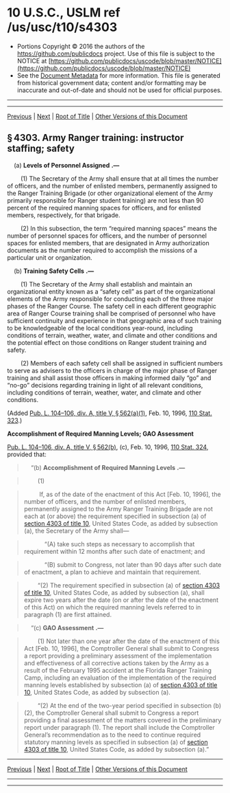 ---
---

# 10 U.S.C., USLM ref /us/usc/t10/s4303

* Portions Copyright © 2016 the authors of the https://github.com/publicdocs project.
  Use of this file is subject to the NOTICE at [https://github.com/publicdocs/uscode/blob/master/NOTICE](https://github.com/publicdocs/uscode/blob/master/NOTICE)
* See the [Document Metadata](././../../../../../..//README.md) for more information.
  This file is generated from historical government data; content and/or formatting may be inaccurate and out-of-date and should not be used for official purposes.

----------
----------

[Previous](./../../../../../..//us/usc/t10/stB/ptIII/ch401/m__us_usc_t10_s4302.md) | [Next](./../../../../../..//us/usc/t10/stB/ptIII/ch401/m__us_usc_t10_s4306.md) | [Root of Title](./../../../../../../) | [Other Versions of this Document](https://publicdocs.github.io/go/links?ns=uslm&ref=%2Fus%2Fusc%2Ft10%2Fs4303)

## § 4303. Army Ranger training: instructor staffing; safety

    (a)  __Levels of Personnel Assigned__  __.—__ 

        (1) The Secretary of the Army shall ensure that at all times the number of officers, and the number of enlisted members, permanently assigned to the Ranger Training Brigade (or other organizational element of the Army primarily responsible for Ranger student training) are not less than 90 percent of the required manning spaces for officers, and for enlisted members, respectively, for that brigade.

        (2) In this subsection, the term “required manning spaces” means the number of personnel spaces for officers, and the number of personnel spaces for enlisted members, that are designated in Army authorization documents as the number required to accomplish the missions of a particular unit or organization.

    (b)  __Training Safety Cells__  __.—__ 

        (1) The Secretary of the Army shall establish and maintain an organizational entity known as a “safety cell” as part of the organizational elements of the Army responsible for conducting each of the three major phases of the Ranger Course. The safety cell in each different geographic area of Ranger Course training shall be comprised of personnel who have sufficient continuity and experience in that geographic area of such training to be knowledgeable of the local conditions year-round, including conditions of terrain, weather, water, and climate and other conditions and the potential effect on those conditions on Ranger student training and safety.

        (2) Members of each safety cell shall be assigned in sufficient numbers to serve as advisers to the officers in charge of the major phase of Ranger training and shall assist those officers in making informed daily “go” and “no-go” decisions regarding training in light of all relevant conditions, including conditions of terrain, weather, water, and climate and other conditions.

(Added [Pub. L. 104–106, div. A, title V, § 562(a)(1)][/us/pl/104/106/s562/a/1], Feb. 10, 1996, [110 Stat. 323][/us/stat/110/323].)

 __Accomplishment of Required Manning Levels; GAO Assessment__ 

[Pub. L. 104–106, div. A, title V, § 562(b)][/us/pl/104/106/s562/b], (c), Feb. 10, 1996, [110 Stat. 324][/us/stat/110/324], provided that:

>     “(b)  __Accomplishment of Required Manning Levels__  __.—__ 

>         (1)

>          If, as of the date of the enactment of this Act \[Feb. 10, 1996\], the number of officers, and the number of enlisted members, permanently assigned to the Army Ranger Training Brigade are not each at (or above) the requirement specified in subsection (a) of [section 4303 of title 10][/us/usc/t10/s4303], United States Code, as added by subsection (a), the Secretary of the Army shall—

>             “(A) take such steps as necessary to accomplish that requirement within 12 months after such date of enactment; and

>             “(B) submit to Congress, not later than 90 days after such date of enactment, a plan to achieve and maintain that requirement.

>         “(2) The requirement specified in subsection (a) of [section 4303 of title 10][/us/usc/t10/s4303], United States Code, as added by subsection (a), shall expire two years after the date (on or after the date of the enactment of this Act) on which the required manning levels referred to in paragraph (1) are first attained.

>     “(c)  __GAO Assessment__  __.—__ 

>         (1) Not later than one year after the date of the enactment of this Act \[Feb. 10, 1996\], the Comptroller General shall submit to Congress a report providing a preliminary assessment of the implementation and effectiveness of all corrective actions taken by the Army as a result of the February 1995 accident at the Florida Ranger Training Camp, including an evaluation of the implementation of the required manning levels established by subsection (a) of [section 4303 of title 10][/us/usc/t10/s4303], United States Code, as added by subsection (a).

>         “(2) At the end of the two-year period specified in subsection (b)(2), the Comptroller General shall submit to Congress a report providing a final assessment of the matters covered in the preliminary report under paragraph (1). The report shall include the Comptroller General’s recommendation as to the need to continue required statutory manning levels as specified in subsection (a) of [section 4303 of title 10][/us/usc/t10/s4303], United States Code, as added by subsection (a).”

----------

[Previous](./../../../../../..//us/usc/t10/stB/ptIII/ch401/m__us_usc_t10_s4302.md) | [Next](./../../../../../..//us/usc/t10/stB/ptIII/ch401/m__us_usc_t10_s4306.md) | [Root of Title](./../../../../../../) | [Other Versions of this Document](https://publicdocs.github.io/go/links?ns=uslm&ref=%2Fus%2Fusc%2Ft10%2Fs4303)

----------
----------

[/us/pl/104/106/s562/a/1]: https://publicdocs.github.io/go/links?ns=uslm&ref=%2Fus%2Fpl%2F104%2F106%2Fs562%2Fa%2F1
[/us/stat/110/323]: https://publicdocs.github.io/go/links?ns=uslm&ref=%2Fus%2Fstat%2F110%2F323
[/us/pl/104/106/s562/b]: https://publicdocs.github.io/go/links?ns=uslm&ref=%2Fus%2Fpl%2F104%2F106%2Fs562%2Fb
[/us/stat/110/324]: https://publicdocs.github.io/go/links?ns=uslm&ref=%2Fus%2Fstat%2F110%2F324
[/us/usc/t10/s4303]: https://publicdocs.github.io/go/links?ns=uslm&ref=%2Fus%2Fusc%2Ft10%2Fs4303
[/us/usc/t10/s4303]: https://publicdocs.github.io/go/links?ns=uslm&ref=%2Fus%2Fusc%2Ft10%2Fs4303
[/us/usc/t10/s4303]: https://publicdocs.github.io/go/links?ns=uslm&ref=%2Fus%2Fusc%2Ft10%2Fs4303
[/us/usc/t10/s4303]: https://publicdocs.github.io/go/links?ns=uslm&ref=%2Fus%2Fusc%2Ft10%2Fs4303


